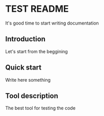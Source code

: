 # TEST README
 It's good time to start writing documentation

## Introduction
Let's start from the beggining

## Quick start
Write here something

## Tool description
The best tool for testing the code
